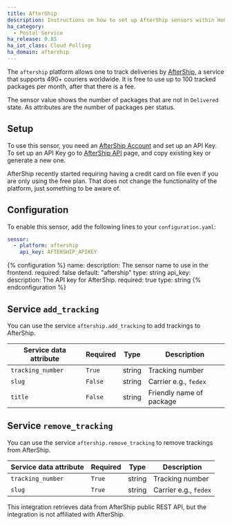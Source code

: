 ```yaml
---
title: AfterShip
description: Instructions on how to set up AfterShip sensors within Home Assistant.
ha_category:
  - Postal Service
ha_release: 0.85
ha_iot_class: Cloud Polling
ha_domain: aftership
---
```


The `aftership` platform allows one to track deliveries by [AfterShip](https://www.aftership.com), a service that supports 490+ couriers worldwide. It is free to use up to 100 tracked packages per month, after that there is a fee.

The sensor value shows the number of packages that are not in `Delivered` state. As attributes are the number of packages per status.

## Setup

To use this sensor, you need an [AfterShip Account](https://accounts.aftership.com/register) and set up an API Key. To set up an API Key go to [AfterShip API](https://admin.aftership.com/settings/api-keys) page, and copy existing key or generate a new one.

<div class='note info'>
AfterShip recently started requiring having a credit card on file even if you are only using the free plan. That does not change the functionality of the platform, just something to be aware of.
</div>

## Configuration

To enable this sensor, add the following lines to your `configuration.yaml`:

```yaml
sensor:
  - platform: aftership
    api_key: AFTERSHIP_APIKEY
```

{% configuration %}
name:
  description: The sensor name to use in the frontend.
  required: false
  default: "aftership"
  type: string
api_key:
  description: The API key for AfterShip.
  required: true
  type: string
{% endconfiguration %}

## Service `add_tracking`

 You can use the service `aftership.add_tracking` to add trackings to AfterShip.

| Service data attribute | Required | Type | Description |
| ---------------------- | -------- | -------- | ----------- |
| `tracking_number` | `True` | string | Tracking number
| `slug` | `False` | string | Carrier e.g.,  `fedex`
| `title` | `False` | string | Friendly name of package

## Service `remove_tracking`

 You can use the service `aftership.remove_tracking` to remove trackings from AfterShip.

| Service data attribute | Required | Type | Description |
| ---------------------- | -------- | -------- | ----------- |
| `tracking_number` | `True` | string | Tracking number
| `slug` | `True` | string | Carrier e.g.,  `fedex`

<div class='note info'>
This integration retrieves data from AfterShip public REST API, but the integration is not affiliated with AfterShip.
</div>
